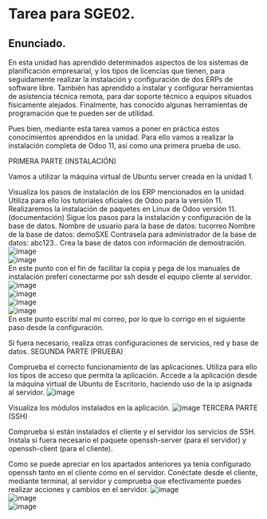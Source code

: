 # Tarea para SGE02.

## Enunciado.
En esta unidad has aprendido determinados aspectos de los sistemas de planificación empresarial, y los tipos de licencias que tienen, para seguidamente realizar la instalación y configuración de dos ERPs de software libre. También has aprendido a instalar y configurar herramientas de asistencia técnica remota, para dar soporte técnico a equipos situados físicamente alejados. Finalmente, has conocido algunas herramientas de programación que te pueden ser de utilidad.

Pues bien, mediante esta tarea vamos a poner en práctica estos conocimientos aprendidos en la unidad. Para ello vamos a realizar la instalación completa de Odoo 11, así como una primera prueba de uso.

PRIMERA PARTE (INSTALACIÓN)

Vamos a utilizar la máquina virtual de Ubuntu server creada en la unidad 1.

Visualiza los pasos de instalación de los ERP mencionados en la unidad. Utiliza para ello los tutoriales oficiales de Odoo para la versión 11. Realizaremos la instalación de paquetes en Linux de Odoo versión 11. (documentación)
Sigue los pasos para la instalación y configuración de la base de datos.
Nombre de usuario para la base de datos: tucorreo
Nombre de la base de datos: demoSXE
Contrasela para administrador de la base de datos: abc123..
Crea la base de datos con información de demostración.
![image](https://user-images.githubusercontent.com/44543081/69916996-ed123c80-1461-11ea-9f9a-7dd2e007db77.png)  
![image](https://user-images.githubusercontent.com/44543081/69917021-2ea2e780-1462-11ea-91a2-b71b2aaa6223.png)  
En este punto con el fin de facilitar la copia y pega de los manuales de instalación preferí conectarme por ssh desde el equipo cliente al servidor.
![image](https://user-images.githubusercontent.com/44543081/69917085-ab35c600-1462-11ea-951a-f2552ae13875.png)  
![image](https://user-images.githubusercontent.com/44543081/69917117-e7692680-1462-11ea-81d8-f09191aa3e94.png)  
![image](https://user-images.githubusercontent.com/44543081/69917135-12537a80-1463-11ea-9945-9a6e2bc83639.png)  
![image](https://user-images.githubusercontent.com/44543081/69917151-3020df80-1463-11ea-8724-f9a3822bec56.png)  
En este punto escribí mal mi correo, por lo que lo corrigo en el siguiente paso desde la configuración.




Si fuera necesario, realiza otras configuraciones de servicios, red y base de datos.
SEGUNDA PARTE (PRUEBA)

Comprueba el correcto funcionamiento de las aplicaciones. Utiliza para ello los tipos de acceso que permita la aplicación.
Accede a la aplicación desde la máquina virtual de Ubuntu de Escritorio, haciendo uso de la ip asignada al servidor.
![image](https://user-images.githubusercontent.com/44543081/69917160-4b8bea80-1463-11ea-8253-54adde356a87.png)  

Visualiza los módulos instalados en la aplicación.
![image](https://user-images.githubusercontent.com/44543081/69917177-8857e180-1463-11ea-9a18-6b0e8d89634d.png)
TERCERA PARTE (SSH)

Comprueba si están instalados el cliente y el servidor los servicios de SSH. Instala si fuera necesario el paquete openssh-server (para el servidor) y openssh-client (para el cliente).

Como se puede apreciar en los apartados anteriores ya tenía configurado openssh tanto en el cliente como en el servidor.
Conéctate desde el cliente, mediante terminal, al servidor y comprueba que efectivamente puedes realizar acciones y cambios en el servidor.
![image](https://user-images.githubusercontent.com/44543081/69917283-94906e80-1464-11ea-9b74-332b033a2d7e.png)  
![image](https://user-images.githubusercontent.com/44543081/69917299-ad008900-1464-11ea-8b06-f1a27ec02278.png)  
![image](https://user-images.githubusercontent.com/44543081/69917312-c43f7680-1464-11ea-91d7-d6f1cab5d4af.png)  
